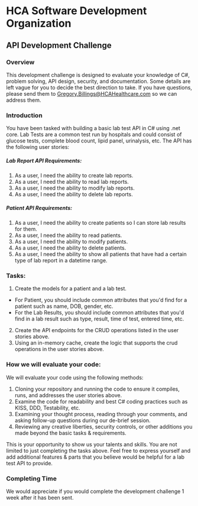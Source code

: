 # HCA Software Development Organization 
## API Development Challenge

### Overview

This development challenge is designed to evaluate your knowledge of C#, problem solving, API design, security, and documentation. Some details are left vague for you to decide the best direction to take. If you have questions, please send them to Gregory.Billings@HCAHealthcare.com so we can address them.

### Introduction

You have been tasked with building a basic lab test API in C# using .net core. Lab Tests are a common test run by hospitals and could consist of glucose tests, complete blood count, lipid panel, urinalysis, etc. The API has the following user stories:

##### Lab Report API Requirements: 
1. As a user, I need the ability to create lab reports.
2. As a user, I need the ability to read lab reports.
3. As a user, I need the ability to modify lab reports.
4. As a user, I need the ability to delete lab reports.

##### Patient API Requirements: 
1. As a user, I need the ability to create patients so I can store lab results for them.
2. As a user, I need the ability to read patients.
3. As a user, I need the ability to modify patients.
4. As a user, I need the ability to delete patients.
5. As a user, I need the ability to show all patients that have had a certain type of lab report in a datetime range.

### Tasks:

1. Create the models for a patient and a lab test.
  * For Patient, you should include common attributes that you'd find for a patient such as name, DOB, gender, etc.
  * For the Lab Results, you should include common attributes that you'd find in a lab result such as type, result, time of test, entered time, etc.
2. Create the API endpoints for the CRUD operations listed in the user stories above.
3. Using an in-memory cache, create the logic that supports the crud operations in the user stories above.

### How we will evaluate your code:

We will evaluate your code using the following methods:

1. Cloning your repository and running the code to ensure it compiles, runs, and addresses the user stories above.
2. Examine the code for readability and best C# coding practices such as KISS, DDD, Testability, etc.
3. Examining your thought process, reading through your comments, and asking follow-up questions during our de-brief session.
4. Reviewing any creative liberties, security controls, or other additions you made beyond the basic tasks & requirements.

This is your opportunity to show us your talents and skills. You are not limited to just completing the tasks above. Feel free to express yourself and add additional features & parts that you believe would be helpful for a lab test API to provide.

### Completing Time

We would appreciate if you would complete the development challenge 1 week after it has been sent.
